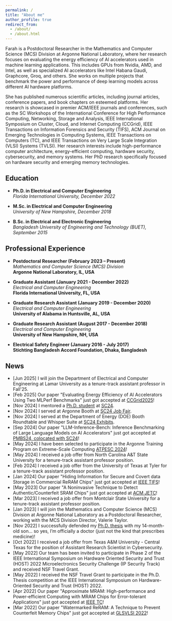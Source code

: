```yaml
---
permalink: /
title: "About me"
author_profile: true
redirect_from: 
  - /about/
  - /about.html
---
```


Farah is a Postdoctoral Researcher in the Mathematics and Computer Science (MCS) Division at Argonne National Laboratory, where her research focuses on evaluating the energy efficiency of AI accelerators used in machine learning applications. This includes GPUs from Nvidia, AMD, and Intel, as well as specialized AI accelerators like Intel Habana Gaudi, Graphcore, Groq, and others. She works on multiple projects that benchmark the power and performance of deep learning models across different AI hardware platforms. 

<!--She earned her Ph.D. in Fall 2022 from the Department of Electrical and Computer Engineering at Florida International University and her M.Sc. in Fall 2018 from the University of New Hampshire. Earlier, Farah received her B.Sc. in Electrical and Electronic Engineering from the Bangladesh University of Engineering and Technology (BUET) in September 2015. Before starting her graduate studies, Farah worked as an electrical safety engineer at Stichting Bangladesh Accord Foundation for a year and a half.-->

She has published numerous scientific articles, including journal articles, conference papers, and book chapters on esteemed platforms. Her research is showcased in premier ACM/IEEE journals and conferences, such as the SC Workshops of the International Conference for High Performance Computing, Networking, Storage and Analysis, IEEE International Symposium on Cluster, Cloud, and Internet Computing (CCGrid), IEEE Transactions on Information Forensics and Security (TIFS), ACM Journal on Emerging Technologies in Computing Systems, IEEE Transactions on Computers (TC), and IEEE Transactions on Very Large Scale Integration (VLSI) Systems (TVLSI). Her research interests include high-performance computer architecture, energy-efficient computing, hardware security, cybersecurity, and memory systems. Her PhD research specifically focused on hardware security and emerging memory technologies. 


## Education

- **Ph.D. in Electrical and Computer Engineering**  
*Florida International University, December 2022*


- **M.Sc. in Electrical and Computer Engineering**  
*University of New Hampshire, December 2018*


- **B.Sc. in Electrical and Electronic Engineering**  
*Bangladesh University of Engineering and Technology (BUET), September 2015*


## Professional Experience


- **Postdoctoral Researcher (February 2023 – Present)**  
*Mathematics and Computer Science (MCS) Division*  
**Argonne National Laboratory, IL, USA**


- **Graduate Assistant (January 2021 - December 2022)**  
*Electrical and Computer Engineering*  
**Florida International University, FL, USA**


- **Graduate Research Assistant (January 2019 - December 2020)**  
*Electrical and Computer Engineering*  
**University of Alabama in Huntsville, AL, USA**  


- **Graduate Research Assistant (August 2017 - December 2018)**  
*Electrical and Computer Engineering*  
**University of New Hampshire, NH, USA**  


- **Electrical Safety Engineer (January 2016 - July 2017)**  
**Stichting Bangladesh Accord Foundation, Dhaka, Bangladesh**


## News
- [Jun 2025] I will join the Department of Electrical and Computer Engineering at Lamar University as a tenure-track assistant professor in Fall'25.
- [Feb 2025] Our paper "Evaluating Energy Efficiency of AI Accelerators Using Two MLPerf Benchmarks" just got accepted at [CCGrid2025](https://site.uit.no/ccgrid2025/)!
- [Nov 2024] I mentored a [Ph.D. student](https://www.linkedin.com/feed/update/urn:li:activity:7266566474553528321/) at [SC24](https://sc24.supercomputing.org/).
- [Nov 2024] I served at Argonne Booth at [SC24 Job Fair](https://sc24.supercomputing.org/program/job-fair/).
- [Nov 2024] I served at the Department of Energy (DOE) Booth Roundtable and Whisper Suite at [SC24 Exhibits](https://hallerickson.ungerboeck.com/prod/app85.cshtml?aat=peuh5vlO6ZHi%2b47qjYZa18Xc2wJidCmeJEqz3QTdp0w%3d).
- [Sep 2024] Our paper "LLM-Inference-Bench: Inference Benchmarking of Large Language Models on AI Accelerators" just got accepted at [PMBS24, colocated with SC24](https://sc24.conference-program.com/session/?sess=sess748)!
- [May 2024] I have been selected to participate in the Argonne Training Program on Extreme-Scale Computing [ATPESC 2024](https://extremecomputingtraining.anl.gov/)!
- [May 2024] I received a job offer from North Carolina A&T State University for a tenure-track assistant professor position.
- [Feb 2024] I received a job offer from the University of Texas at Tyler for a tenure-track assistant professor position.
- [Jan 2024] Our paper "Hiding Information for Secure and Covert data Storage in Commercial ReRAM Chips" just got accepted at [IEEE TIFS](https://ieeexplore.ieee.org/xpl/RecentIssue.jsp?punumber=10206)!
- [May 2023] Our paper "A Noninvasive Technique to Detect Authentic/Counterfeit SRAM Chips" just got accepted at [ACM JETC](https://dl.acm.org/journal/jetc)!
- [Mar 2023] I received a job offer from Montclair State University for a tenure-track assistant professor position.
- [Jan 2023] I will join the Mathematics and Computer Science (MCS) Division at Argonne National Laboratory as a Postdoctoral Researcher, working with the MCS Division Director, Valerie Taylor.
- [Nov 2022] I successfully defended my [Ph.D. thesis](https://digitalcommons.fiu.edu/etd/5220/) with my 14-month-old son... so yes, I’m officially a doctor (just not the kind that prescribes medicine)!
- [Oct 2022] I received a job offer from Texas A&M University - Central Texas for the position of Assistant Research Scientist in Cybersecurity.
- [May 2022] Our team has been invited to participate in Phase 2 of the IEEE International Symposium on Hardware Oriented Security and Trust (HOST) 2022 Microelectronics Security Challenge (IP Security Track) and received NSF Travel Grant.
- [May 2022] I received the NSF Travel Grant to participate in the Ph.D. Thesis competition at the IEEE International Symposium on Hardware-Oriented Security and Trust (HOST) 2022.
- [Apr 2022] Our paper "Approximate MRAM: High-performance and Power-efficient Computing with MRAM Chips for Error-tolerant Applications" just got accepted at [IEEE TC](https://ieeexplore.ieee.org/abstract/document/10574467)!
- [Mar 2022] Our paper "Watermarked ReRAM: A Technique to Prevent Counterfeit Memory Chips" just got accepted at [GLSVLSI 2022](https://glsvlsi.org/archive/glsvlsi22/index.html)!
  




